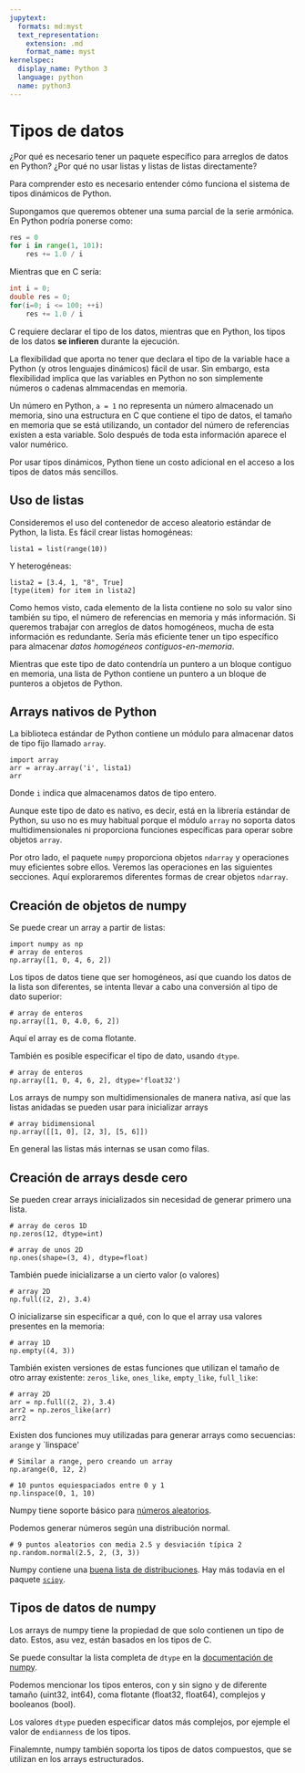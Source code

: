 ```yaml
---
jupytext:
  formats: md:myst
  text_representation:
    extension: .md
    format_name: myst
kernelspec:
  display_name: Python 3
  language: python
  name: python3
---
```


# Tipos de datos

¿Por qué es necesario tener un paquete específico para arreglos de datos
en Python? ¿Por qué no usar listas y listas de listas directamente?

Para comprender esto es necesario entender cómo funciona el sistema
de tipos dinámicos de Python.

Supongamos que queremos obtener una suma parcial de la serie armónica.
En Python podría ponerse como:

```python
res = 0
for i in range(1, 101):
    res += 1.0 / i
```

Mientras que en C sería:

```c
int i = 0;
double res = 0;
for(i=0; i <= 100; ++i) 
    res += 1.0 / i
```

C requiere declarar el tipo de los datos, mientras que en Python,
los tipos de los datos **se infieren** durante la ejecución.

La flexibilidad que aporta no tener que declara el tipo de la variable
hace a Python (y otros lenguajes dinámicos) fácil de usar.
Sin embargo, esta flexibilidad implica que las variables en Python no
son simplemente números o cadenas almmacendas en memoria. 

Un número en Python, `a = 1` no representa un número almacenado un memoria,
sino una estructura en C que contiene el tipo de datos, el tamaño en memoria 
que se está utilizando, un contador del número de referencias existen a esta
variable. Solo después de toda esta información aparece el valor numérico.

Por usar tipos dinámicos, Python tiene un costo adicional en el acceso 
a los tipos de datos más sencillos.

## Uso de listas

Consideremos el uso del contenedor de acceso aleatorio estándar de Python,
la lista. Es fácil crear listas homogéneas:

```{code-cell} ipython3
lista1 = list(range(10))
```

Y heterogéneas:


```{code-cell} ipython3
lista2 = [3.4, 1, "8", True]
[type(item) for item in lista2]
```

Como hemos visto, cada elemento de la lista contiene no solo su valor
sino también su tipo, el número de referencias en memoria y más información.
Si queremos trabajar con arreglos de datos homogéneos, mucha 
de esta información es redundante. Sería más eficiente tener un tipo
específico para almacenar *datos homogéneos contiguos-en-memoria*.

Mientras que este tipo de dato contendría un puntero a un bloque contiguo
en memoria, una lista de Python contiene un puntero a un bloque de punteros
a objetos de Python.

## Arrays nativos de Python

La biblioteca estándar de Python contiene un módulo para almacenar
datos de tipo fijo llamado `array`.

```{code-cell} ipython3
import array
arr = array.array('i', lista1)
arr
```

Donde `i` indica que almacenamos datos de tipo entero.

Aunque este tipo de dato es nativo, es decir, está en la librería estándar
de Python, su uso no es muy habitual porque el módulo `array` no soporta
datos multidimensionales ni proporciona funciones específicas para operar
sobre objetos `array`.

Por otro lado, el paquete `numpy` proporciona objetos `ndarray` y operaciones
muy eficientes sobre ellos. Veremos las operaciones en las siguientes secciones.
Aquí exploraremos diferentes formas de crear objetos `ndarray`.

## Creación de objetos de numpy

Se puede crear un array a partir de listas:

```{code-cell} ipython3
import numpy as np
# array de enteros
np.array([1, 0, 4, 6, 2])
```

Los tipos de datos tiene que ser homogéneos, así que cuando los datos
de la lista son diferentes, se intenta llevar a cabo una conversión al 
tipo de dato superior:


```{code-cell} ipython3
# array de enteros
np.array([1, 0, 4.0, 6, 2])
```

Aquí el array es de coma flotante.


También es posible especificar el tipo de dato, usando `dtype`.

```{code-cell} ipython3
# array de enteros
np.array([1, 0, 4, 6, 2], dtype='float32')
```


Los arrays de numpy son multidimensionales de manera nativa, así que
las listas anidadas se pueden usar para inicializar arrays


```{code-cell} ipython3
# array bidimensional
np.array([[1, 0], [2, 3], [5, 6]])
```
En general las listas más internas se usan como filas.

## Creación de arrays desde cero

Se pueden crear arrays inicializados sin necesidad de generar primero una lista.

```{code-cell} ipython3
# array de ceros 1D
np.zeros(12, dtype=int)
```

```{code-cell} ipython3
# array de unos 2D
np.ones(shape=(3, 4), dtype=float)
```

También puede inicializarse a un cierto valor (o valores)
```{code-cell} ipython3
# array 2D
np.full((2, 2), 3.4)
```

O inicializarse sin especificar a qué, con lo que el array usa valores
presentes en la memoria:


```{code-cell} ipython3
# array 1D
np.empty((4, 3))
```

También existen versiones de estas funciones que utilizan el tamaño de otro
array existente: `zeros_like`, `ones_like`, `empty_like`, `full_like`:


```{code-cell} ipython3
# array 2D
arr = np.full((2, 2), 3.4)
arr2 = np.zeros_like(arr)
arr2
```

Existen dos funciones muy utilizadas para generar arrays como secuencias: 
`arange` y `linspace'

```{code-cell} ipython3
# Similar a range, pero creando un array
np.arange(0, 12, 2)
```

```{code-cell} ipython3
# 10 puntos equiespaciados entre 0 y 1
np.linspace(0, 1, 10)
```

Numpy tiene soporte básico para [números aleatorios](https://numpy.org/doc/stable/reference/random/index.html?highlight=random#module-numpy.random).

Podemos generar números según una distribución normal.
```{code-cell} ipython3
# 9 puntos aleatorios con media 2.5 y desviación típica 2
np.random.normal(2.5, 2, (3, 3))
```

Numpy contiene una [buena lista de distribuciones](https://numpy.org/doc/stable/reference/random/generator.html#distributions). Hay más todavía en el 
paquete [`scipy`](https://docs.scipy.org/doc/scipy/reference/stats.html).

## Tipos de datos de numpy

Los arrays de numpy tiene la propiedad de que solo contienen un tipo de dato.
Estos, asu vez, están basados en los tipos de C. 

Se puede consultar la lista completa de `dtype` en la 
[documentación de numpy](https://numpy.org/doc/stable/reference/arrays.dtypes.html). 

Podemos mencionar los tipos enteros, con y sin signo y de diferente 
tamaño (uint32, int64), coma flotante (float32, float64), complejos y booleanos (bool).

Los valores `dtype` pueden especificar datos más complejos, por ejemple
el valor de `endianness` de los tipos.

Finalemnte, numpy también soporta los tipos de datos compuestos, que se utilizan
en los arrays estructurados.

